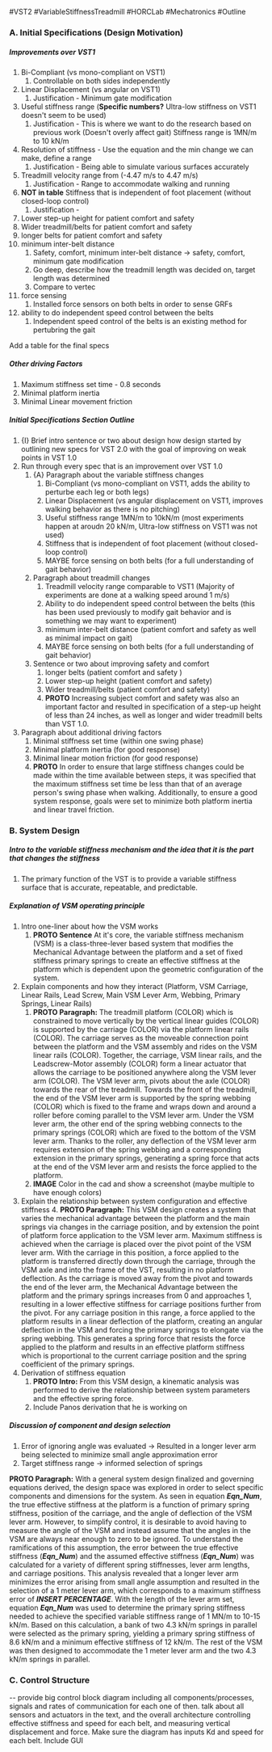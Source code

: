 #VST2 #VariableStiffnessTreadmill #HORCLab #Mechatronics #Outline

### A. Initial Specifications (Design Motivation)

##### Improvements over VST1
1. Bi-Compliant (vs mono-compliant on VST1)  
	1. Controllable on both sides independently
2. Linear Displacement (vs angular on VST1)  
	1. Justification - Minimum gate modification
3. Useful stiffness range (**Specific numbers?** Ultra-low stiffness on VST1 doesn't seem to be used)
	1. Justification - This is where we want to do the research based on previous work (Doesn't overly affect gait) Stiffness range is 1MN/m to 10 kN/m
4. Resolution of stiffness - Use the equation and the min change we can make, define a range
	1. Justification - Being able to simulate various surfaces accurately
5. Treadmill velocity range from (-4.47 m/s to 4.47 m/s) 
	1. Justification - Range to accommodate walking and running
6. **NOT in table** Stiffness that is independent of foot placement (without closed-loop control)
	1. Justification - 
7. Lower step-up height for patient comfort and safety  
8. Wider treadmill/belts for patient comfort and safety
9. longer belts for patient comfort and safety  
10. minimum inter-belt distance  
	1. Safety, comfort, minimum inter-belt distance -> safety, comfort, minimum gate modification
	2. Go deep, describe how the treadmill length was decided on, target length was determined 
	3. Compare to vertec
11. force sensing
	1. Installed force sensors on both belts in order to sense GRFs
13. ability to do independent speed control between the belts
	1. Independent speed control of the belts is an existing method for pertubring the gait

Add a table for the final specs

##### Other driving Factors
1. Maximum stiffness set time - 0.8 seconds 
2. Minimal platform inertia
3. Minimal Linear movement friction

##### Initial Specifications Section Outline
1. {I} Brief intro sentence or two about design how design started by outlining new specs for VST 2.0 with the goal of improving on weak points in VST 1.0
2. Run through every spec that is an improvement over VST 1.0
	1. {A} Paragraph about the variable stiffness changes
		1. Bi-Compliant (vs mono-compliant on VST1, adds the ability to perturbe each leg or both legs)  
		2. Linear Displacement (vs angular displacement on VST1, improves walking behavior as there is no pitching)  
		3. Useful stiffness range 1MN/m to 10kN/m (most experiments happen at aroudn 20 kN/m, Ultra-low stiffness on VST1 was not used)
		4. Stiffness that is independent of foot placement (without closed-loop control)
		5. MAYBE force sensing on both belts (for a full understanding of gait behavior)
	2. Paragraph about treadmill changes
		1. Treadmill velocity range comparable to VST1 (Majority of experiments are done at a walking speed around 1 m/s) 
		2. Ability to do independent speed control between the belts (this has been used previously to modify gait behavior and is something we may want to experiment)
		3. minimum inter-belt distance (patient comfort and safety as well as minimal impact on gait)
		4. MAYBE force sensing on both belts (for a full understanding of gait behavior)  
	3. Sentence or two about improving safety and comfort
		1. longer belts (patient comfort and safety )
		2. Lower step-up height (patient comfort and safety)
		3. Wider treadmill/belts (patient comfort and safety)
		4. **PROTO** Increasing subject comfort and safety was also an important factor and resulted in specification of a step-up height of less than 24 inches, as well as longer and wider treadmill belts than VST 1.0.
3. Paragraph about additional driving factors
	1. Minimal stiffness set time (within one swing phase)
	2. Minimal platform inertia (for good response)
	3. Minimal linear motion friction (for good response)
	4. **PROTO** In order to ensure that large stiffness changes could be made within the time available between steps, it was specified that the maximum stiffness set time be less than that of an average person's swing phase when walking. Additionally, to ensure a good system response, goals were set to minimize both platform inertia and linear travel friction.

### B. System Design 

##### Intro to the variable stiffness mechanism and the idea that it is the part that changes the stiffness
1. The primary function of the VST is to provide a variable stiffness surface that is accurate, repeatable, and predictable.   

##### Explanation of VSM operating principle
1. Intro one-liner about how the VSM works
	1. **PROTO Sentence** At it's core, the variable stiffness mechanism (VSM) is a class-three-lever based system that modifies the Mechanical Advantage between the platform and a set of fixed stiffness primary springs to create an effective stiffness at the platform which is dependent upon the geometric configuration of the system.
2. Explain components and how they interact (Platform, VSM Carriage, Linear Rails, Lead Screw, Main VSM Lever Arm, Webbing, Primary Springs, Linear Rails)
	1. **PROTO Paragraph:** The treadmill platform (COLOR) which is constrained to move vertically by the vertical linear guides (COLOR) is supported by the carriage (COLOR) via the platform linear rails (COLOR). The carriage serves as the moveable connection point between the platform and the VSM assembly and rides on the VSM linear rails (COLOR). Together, the carriage, VSM linear rails, and the Leadscrew-Motor assembly (COLOR) form a linear actuator that allows the carriage to be positioned anywhere along the VSM lever arm (COLOR). The VSM lever arm, pivots about the axle (COLOR) towards the rear of the treadmill. Towards the front of the treadmill, the end of the VSM lever arm is supported by the spring webbing (COLOR) which is fixed to the frame and wraps down and around a roller before coming parallel to the VSM lever arm. Under the VSM lever arm, the other end of the spring webbing connects to the primary springs (COLOR) which are fixed to the bottom of the VSM lever arm. Thanks to the roller, any deflection of the VSM lever arm requires extension of the spring webbing and a corresponding extension in the primary springs, generating a spring force that acts at the end of the VSM lever arm and resists the force applied to the platform. 
	2. **IMAGE** Color in the cad and show a screenshot (maybe multiple to have enough colors)
3. Explain the relationship between system configuration and effective stiffness
	4. **PROTO Paragraph:** This VSM design creates a system that varies the mechanical advantage between the platform and the main springs via changes in the carriage position, and by extension the point of platform force application to the VSM lever arm. Maximum stiffness is achieved when the carriage is placed over the pivot point of the VSM lever arm. With the carriage in this position, a force applied to the platform is transferred directly down through the carriage, through the VSM axle and into the frame of the VST, resulting in no platform deflection. As the carriage is moved away from the pivot and towards the end of the lever arm, the Mechanical Advantage between the platform and the primary springs increases from 0 and approaches 1, resulting in a lower effective stiffness for carriage positions further from the pivot. For any carriage position in this range, a force applied to the platform results in a linear deflection of the platform, creating an angular deflection in the VSM and forcing the primary springs to elongate via the spring webbing. This generates a spring force that resists the force applied to the platform and results in an effective platform stiffness which is proportional to the current carriage position and the spring coefficient of the primary springs.
4. Derivation of stiffness equation
	1. **PROTO Intro:** From this VSM design, a kinematic analysis was performed to derive the relationship between system parameters and the effective spring force. 
	2. Include Panos derivation that he is working on

##### Discussion of component and design selection
1. Error of ignoring angle was evaluated -> Resulted in a longer lever arm being selected to minimize small angle approximation error
2. Target stiffness range -> informed selection of springs

**PROTO Paragraph:**  With a general system design finalized and governing equations derived, the design space was explored in order to select specific components and dimensions for the system. As seen in equation **_Eqn_Num_**, the true effective stiffness at the platform is a function of primary spring stiffness, position of the carriage, and the angle of deflection of the VSM lever arm. However, to simplify control, it is desirable to avoid having to measure the angle of the VSM and instead assume that the angles in the VSM are always near enough to zero to be ignored. To understand the ramifications of this assumption, the error between the true effective stiffness (**_Eqn_Num_**) and the assumed effective stiffness (**_Eqn_Num_**) was calculated for a variety of different spring stiffnesses, lever arm lengths, and carriage positions. This analysis revealed that a longer lever arm minimizes the error arising from small angle assumption and resulted in the selection of a 1 meter lever arm, which corresponds to a maximum stiffness error of **_INSERT PERCENTAGE_**. With the length of the lever arm set, equation **_Eqn_Num_** was used to determine the primary spring stiffness needed to achieve the specified variable stiffness range of 1 MN/m to 10-15 kN/m. Based on this calculation, a bank of two 4.3 kN/m springs in parallel were selected as the primary spring, yielding a primary spring stiffness of 8.6 kN/m and a minimum effective stiffness of 12 kN/m. The rest of the VSM was then designed to accommodate the 1 meter lever arm and the two 4.3 kN/m springs in parallel. 

### C. Control Structure

-- provide big control block diagram including all components/processes, signals and rates of communication for each one of then. talk about all sensors and actuators in the text, and the overall architecture controlling effective stiffness and speed for each belt, and measuring vertical displacement and force. Make sure the diagram has inputs Kd and speed for each belt. Include GUI